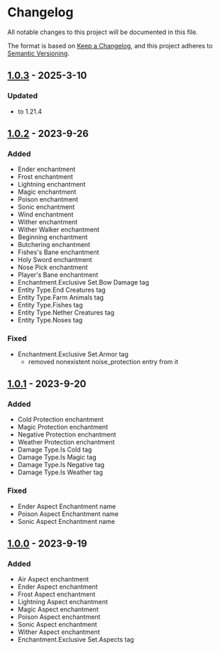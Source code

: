 # Changelog

All notable changes to this project will be documented in this file.

The format is based on [Keep a Changelog](https://keepachangelog.com/en/1.0.0/),
and this project adheres to [Semantic Versioning](https://semver.org/spec/v2.0.0.html).

## [1.0.3] - 2025-3-10
### Updated
- to 1.21.4

## [1.0.2] - 2023-9-26
### Added
- Ender enchantment
- Frost enchantment
- Lightning enchantment
- Magic enchantment
- Poison enchantment
- Sonic enchantment
- Wind enchantment
- Wither enchantment
- Wither Walker enchantment
- Beginning enchantment
- Butchering enchantment
- Fishes's Bane enchantment
- Holy Sword enchantment
- Nose Pick enchantment
- Player's Bane enchantment
- Enchantment.Exclusive Set.Bow Damage tag
- Entity Type.End Creatures tag
- Entity Type.Farm Animals tag
- Entity Type.Fishes tag
- Entity Type.Nether Creatures tag
- Entity Type.Noses tag

### Fixed
- Enchantment.Exclusive Set.Armor tag
  - removed nonexistent noise_protection entry from it


## [1.0.1] - 2023-9-20
### Added
- Cold Protection enchantment
- Magic Protection enchantment
- Negative Protection enchantment
- Weather Protection enchantment
- Damage Type.Is Cold tag
- Damage Type.Is Magic tag
- Damage Type.Is Negative tag
- Damage Type.Is Weather tag

### Fixed
- Ender Aspect Enchantment name
- Poison Aspect Enchantment name
- Sonic Aspect Enchantment name

## [1.0.0] - 2023-9-19
### Added
- Air Aspect enchantment
- Ender Aspect enchantment
- Frost Aspect enchantment
- Lightning Aspect enchantment
- Magic Aspect enchantment
- Poison Aspect enchantment
- Sonic Aspect enchantment
- Wither Aspect enchantment
- Enchantment.Exclusive Set.Aspects tag

[1.0.3]: https://github.com/BarchamMal/Elemental-Enchantments/commit/
[1.0.2]: https://github.com/BarchamMal/Elemental-Enchantments/commit/62741ea8e5bccd144c75c72e8efce833549d16f7
[1.0.1]: https://github.com/BarchamMal/Elemental-Enchantments/commit/db5f2d9c8e3389e8f954076c0028e8ddfaa9241d
[1.0.0]: https://github.com/BarchamMal/Elemental-Enchantments/commit/b53963862d2b01729fdd7d1dacf89693e2534a67